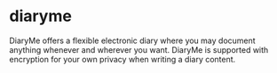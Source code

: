 # diaryme
DiaryMe offers a flexible electronic diary where you may document anything whenever and wherever you want. DiaryMe is supported with encryption for your own privacy when writing a diary content.
